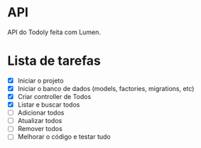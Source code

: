 # API

API do Todoly feita com Lumen.

# Lista de tarefas

- [x] Iniciar o projeto
- [x] Iniciar o banco de dados (models, factories, migrations, etc)
- [x] Criar controller de Todos
- [x] Listar e buscar todos
- [ ] Adicionar todos
- [ ] Atualizar todos
- [ ] Remover todos
- [ ] Melhorar o código e testar tudo